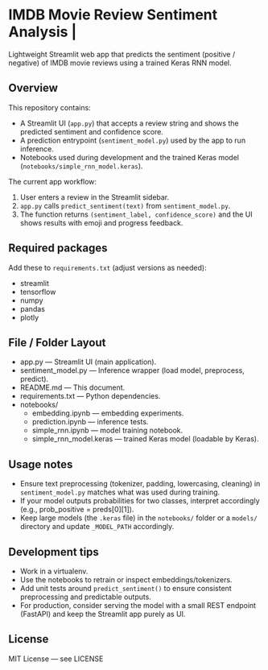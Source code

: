 # IMDB Movie Review Sentiment Analysis |

Lightweight Streamlit web app that predicts the sentiment (positive / negative) of IMDB movie reviews using a trained Keras RNN model.

## Overview
This repository contains:
- A Streamlit UI (`app.py`) that accepts a review string and shows the predicted sentiment and confidence score.
- A prediction entrypoint (`sentiment_model.py`) used by the app to run inference.
- Notebooks used during development and the trained Keras model (`notebooks/simple_rnn_model.keras`).

The current app workflow:
1. User enters a review in the Streamlit sidebar.
2. `app.py` calls `predict_sentiment(text)` from `sentiment_model.py`.
3. The function returns `(sentiment_label, confidence_score)` and the UI shows results with emoji and progress feedback.

## Required packages
Add these to `requirements.txt` (adjust versions as needed):
- streamlit
- tensorflow
- numpy
- pandas
- plotly

## File / Folder Layout
- app.py — Streamlit UI (main application).
- sentiment_model.py — Inference wrapper (load model, preprocess, predict).
- README.md — This document.
- requirements.txt — Python dependencies.
- notebooks/
  - embedding.ipynb — embedding experiments.
  - prediction.ipynb — inference tests.
  - simple_rnn.ipynb — model training notebook.
  - simple_rnn_model.keras — trained Keras model (loadable by Keras).

## Usage notes
- Ensure text preprocessing (tokenizer, padding, lowercasing, cleaning) in `sentiment_model.py` matches what was used during training.
- If your model outputs probabilities for two classes, interpret accordingly (e.g., prob_positive = preds[0][1]).
- Keep large models (the `.keras` file) in the `notebooks/` folder or a `models/` directory and update `_MODEL_PATH` accordingly.

## Development tips
- Work in a virtualenv.
- Use the notebooks to retrain or inspect embeddings/tokenizers.
- Add unit tests around `predict_sentiment()` to ensure consistent preprocessing and predictable outputs.
- For production, consider serving the model with a small REST endpoint (FastAPI) and keep the Streamlit app purely as UI.

## License
MIT License — see LICENSE